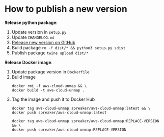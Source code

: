 # How to publish a new version

**Release python package**:

1. Update version in `setup.py`
2. Update `CHANGELOG.md`
3. [Release new version on GitHub](https://github.com/spreaker/aws-cloud-unmap/releases)
4. Build package `rm -f dist/* && python3 setup.py sdist`
5. Publish package `twine upload dist/*`

**Release Docker image**:

1. Update package version in `Dockerfile`
2. Build image
   ```
   docker rmi -f aws-cloud-unmap && \
   docker build -t aws-cloud-unmap .
   ```
3. Tag the image and push it to Docker Hub
   ```
   docker tag aws-cloud-unmap spreaker/aws-cloud-unmap:latest && \
   docker push spreaker/aws-cloud-unmap:latest

   docker tag aws-cloud-unmap spreaker/aws-cloud-unmap:REPLACE-VERSION && \
   docker push spreaker/aws-cloud-unmap:REPLACE-VERSION
   ```
